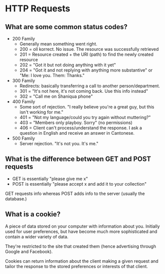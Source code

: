 # HTTP Requests
## What are some common status codes?
- 200 Family
  - Generally mean something went right.
  - 200 = oll korrect. No issue. The resource was successfully retrieved
  - 201 = Resource created + the URI (path) to find the newly created resource
  - 202 = "Got it but not doing anything with it yet"
  - 204 = "Got it and not replying with anything more substantive" or "Me: I love you. Them: Thanks."
- 300 Family
  - Redirects: basically transferring a call to another person/department.
  - 301 = "It's not here, it's not coming back. Use this info instead"
  - 302 = "Call me on Shaniqua phone"
- 400 Family
  - Some sort of rejection. "I really believe you're a great guy, but this isn't working for me."
  - 401 = "Not my language/could you try again without muttering?"
  - 403 = "Members only playboy. Sorry" (no permissions)
  - 406 = Client can't process/understand the response. I ask a question in English and receive an answer in Cantonese.
- 500 Family
  - Server rejection. "It's not you. It's me."

## What is the difference between GET and POST requests
- GET is essentially "please give me x"
- POST is essentially "please accept x and add it to your collection"

GET requests info whereas POST adds info to the server (usually the database.)

## What is a cookie?
A piece of data stored on your computer with information about you. Initially used for user preferences, but have become much more sophisticated and contain a wider variety of data.

They're restricted to the site that created them (hence advertising through Google and Facebook).

Cookies can return information about the client making a given request and tailor the response to the stored preferences or interests of that client.

